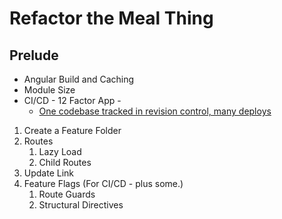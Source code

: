 # Refactor the Meal Thing

## Prelude

- Angular Build and Caching
- Module Size
- CI/CD - 12 Factor App -
  - [One codebase tracked in revision control, many deploys](https://12factor.net/codebase)

1. Create a Feature Folder
2. Routes
   1. Lazy Load
   2. Child Routes
3. Update Link
4. Feature Flags (For CI/CD - plus some.)
   1. Route Guards
   2. Structural Directives
